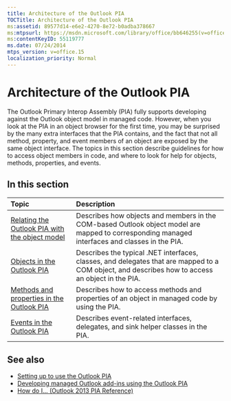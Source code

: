 ```yaml
---
title: Architecture of the Outlook PIA
TOCTitle: Architecture of the Outlook PIA
ms:assetid: 89577d14-e6e2-4270-8e72-b0adba378667
ms:mtpsurl: https://msdn.microsoft.com/library/office/bb646255(v=office.15)
ms:contentKeyID: 55119777
ms.date: 07/24/2014
mtps_version: v=office.15
localization_priority: Normal
---
```


# Architecture of the Outlook PIA

The Outlook Primary Interop Assembly (PIA) fully supports developing against the Outlook object model in managed code. However, when you look at the PIA in an object browser for the first time, you may be surprised by the many extra interfaces that the PIA contains, and the fact that not all method, property, and event members of an object are exposed by the same object interface. The topics in this section describe guidelines for how to access object members in code, and where to look for help for objects, methods, properties, and events.

## In this section

|Topic|Description|
|:----|:----------|
|[Relating the Outlook PIA with the object model](relating-the-outlook-pia-with-the-object-model.md) |Describes how objects and members in the COM-based Outlook object model are mapped to corresponding managed interfaces and classes in the PIA.|
|[Objects in the Outlook PIA](objects-in-the-outlook-pia.md) |Describes the typical .NET interfaces, classes, and delegates that are mapped to a COM object, and describes how to access an object in the PIA.|
|[Methods and properties in the Outlook PIA](methods-and-properties-in-the-outlook-pia.md) |Describes how to access methods and properties of an object in managed code by using the PIA.|
|[Events in the Outlook PIA](events-in-the-outlook-pia.md) |Describes event-related interfaces, delegates, and sink helper classes in the PIA.|

## See also

- [Setting up to use the Outlook PIA](setting-up-to-use-the-outlook-pia.md)
- [Developing managed Outlook add-ins using the Outlook PIA](developing-managed-outlook-add-ins-using-the-outlook-pia.md)
- [How do I... (Outlook 2013 PIA Reference)](how-do-i-outlook-2013-pia-reference.md)

